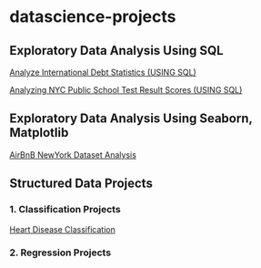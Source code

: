 # datascience-projects

<h2>Exploratory Data Analysis Using SQL</h2>
<a href="https://github.com/gnanda1/datascience-projects/tree/main/Analyze_International_Debt_Statistics">Analyze International Debt Statistics (USING SQL)</a><br />

<a href="https://github.com/gnanda1/datascience-projects/tree/main/Analyzing_NYC_School_Test_Result_Scores">Analyzing NYC Public School Test Result Scores (USING SQL)</a><br />

<h2>Exploratory Data Analysis Using Seaborn, Matplotlib</h2>
<a href="https://github.com/gnanda1/datascience-projects/blob/main/data-science-projects/New_York_AirBnB_Listing_Analysis.ipynb">AirBnB NewYork Dataset Analysis</a><br />

<h2>Structured Data Projects</h2>

<h3>1. Classification Projects</h3>
<a href="https://github.com/gnanda1/datascience-projects/blob/main/data-science-projects/heart-disease-classification.ipynb">Heart Disease Classification</a><br />

<h3>2. Regression Projects</h3>